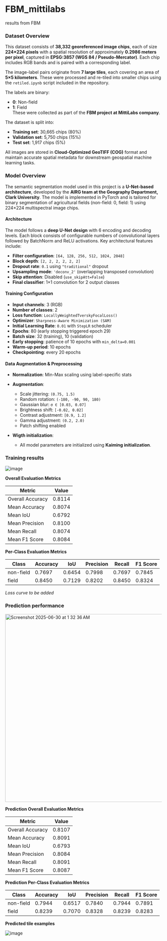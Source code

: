 # FBM_mittilabs
results from FBM

### Dataset Overview

This dataset consists of **38,332 georeferenced image chips**, each of size **224×224 pixels** with a spatial resolution of approximately **0.2986 meters per pixel**, captured in **EPSG:3857 (WGS 84 / Pseudo-Mercator)**. Each chip includes RGB bands and is paired with a corresponding label.

The image-label pairs originate from **7 large tiles**, each covering an area of **5×5 kilometers**. These were processed and re-tiled into smaller chips using the `retiled.ipynb` script included in the repository.

The labels are binary:
- **0**: Non-field
- **1**: Field  
These were collected as part of the **FBM project at MittiLabs company**.

The dataset is split into:
- **Training set**: 30,665 chips (80%)
- **Validation set**: 5,750 chips (15%)
- **Test set**: 1,917 chips (5%)

All images are stored in **Cloud-Optimized GeoTIFF (COG)** format and maintain accurate spatial metadata for downstream geospatial machine learning tasks.

### Model Overview

The semantic segmentation model used in this project is a **U-Net-based architecture**, developed by the **AIRG team at the Geography Department, Clark University**. The model is implemented in PyTorch and is tailored for binary segmentation of agricultural fields (non-field: 0, field: 1) using 224×224 multispectral image chips.

#### Architecture

The model follows a **deep U-Net design** with 6 encoding and decoding levels. Each block consists of configurable numbers of convolutional layers followed by BatchNorm and ReLU activations. Key architectural features include:

- **Filter configuration**: `[64, 128, 256, 512, 1024, 2048]`
- **Block depth**: `[2, 2, 2, 2, 2, 2]`
- **Dropout rate**: `0.1` using `"traditional"` dropout
- **Upsampling mode**: `'deconv_2'` (overlapping transposed convolution)
- **Skip attention**: Disabled (`use_skipAtt=False`)
- **Final classifier**: 1×1 convolution for 2 output classes

#### Training Configuration

- **Input channels**: 3 (RGB)
- **Number of classes**: 2
- **Loss function**: `LocallyWeightedTverskyFocalLoss()`
- **Optimizer**: `Sharpness-Aware Minimization (SAM)`
- **Initial Learning Rate**: `0.01` with `StepLR` scheduler
- **Epochs**: 80 (early stopping triggered epoch 29)
- **Batch size**: 32 (training), 10 (validation)
- **Early stopping**: patience of 10 epochs with `min_delta=0.001`
- **Warm-up period**: 10 epochs
- **Checkpointing**: every 20 epochs

#### Data Augmentation & Preprocessing

- **Normalization**: Min-Max scaling using label-specific stats
- **Augmentation**:
  - Scale jittering: `(0.75, 1.5)`
  - Random rotation: `(-180, -90, 90, 180)`
  - Gaussian blur: `σ ∈ [0.03, 0.07]`
  - Brightness shift: `[-0.02, 0.02]`
  - Contrast adjustment: `[0.9, 1.2]`
  - Gamma adjustment: `(0.2, 2.0)`
  - Patch shifting enabled

- **Wigth initialization**:
  - All model parameters are initialized using **Kaiming initialization**.


 ### Training results

![image](https://github.com/user-attachments/assets/80d95006-3994-47d4-b852-b8ccf5c6ef12)

**Overall Evaluation Metrics**

| **Metric**         | **Value**   |
|--------------------|-------------|
| Overall Accuracy   | 0.8114      |
| Mean Accuracy      | 0.8074      |
| Mean IoU           | 0.6792      |
| Mean Precision     | 0.8100      |
| Mean Recall        | 0.8074      |
| Mean F1 Score      | 0.8084      |


**Per-Class Evaluation Metrics**

| **Class**    | **Accuracy** | **IoU**  | **Precision** | **Recall** | **F1 Score** |
|--------------|--------------|----------|----------------|------------|--------------|
| non-field    | 0.7697       | 0.6454   | 0.7998         | 0.7697     | 0.7845       |
| field        | 0.8450       | 0.7129   | 0.8202         | 0.8450     | 0.8324       |


*Loss curve to be added*


 ### Prediction performance

 <img width="604" alt="Screenshot 2025-06-30 at 1 32 36 AM" src="https://github.com/user-attachments/assets/28a816e1-d21e-4583-8761-16e09ec71b0b" />

 **Prediction Overall Evaluation Metrics**

| **Metric**         | **Value**   |
|--------------------|-------------|
| Overall Accuracy   | 0.8107      |
| Mean Accuracy      | 0.8091      |
| Mean IoU           | 0.6793      |
| Mean Precision     | 0.8084      |
| Mean Recall        | 0.8091      |
| Mean F1 Score      | 0.8087      |


**Prediction Per-Class Evaluation Metrics**

| **Class**    | **Accuracy** | **IoU**    | **Precision** | **Recall** | **F1 Score** |
|--------------|--------------|------------|----------------|------------|--------------|
| non-field    | 0.7944       | 0.6517     | 0.7840         | 0.7944     | 0.7891       |
| field        | 0.8239       | 0.7070     | 0.8328         | 0.8239     | 0.8283       |


**Predicted tile examples**

![image](https://github.com/user-attachments/assets/55d042f1-c93a-4c3b-8505-c190003e3993)


